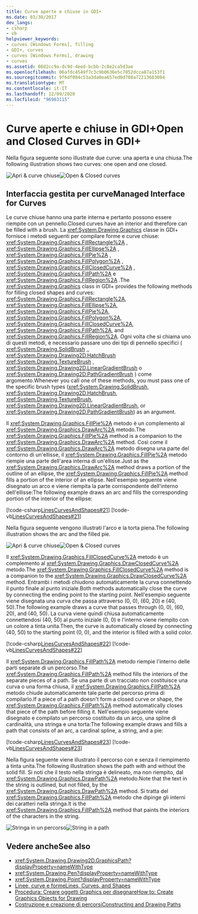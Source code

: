 ```yaml
---
title: Curve aperte e chiuse in GDI+
ms.date: 03/30/2017
dev_langs:
- csharp
- vb
helpviewer_keywords:
- curves [Windows Forms], filling
- GDI+, curves
- curves [Windows Forms], drawing
- curves
ms.assetid: 08d2cc9a-dc9d-4eed-bcbb-2c8e2ca5d3ae
ms.openlocfilehash: 06afdc4549f7c3c9b0636e5c7052dcca87a153f1
ms.sourcegitcommit: 9f6df084c53a3da0ea657ed0d708a72213683084
ms.translationtype: MT
ms.contentlocale: it-IT
ms.lasthandoff: 12/09/2020
ms.locfileid: "96963115"
---
```

# <a name="open-and-closed-curves-in-gdi"></a><span data-ttu-id="67b0f-102">Curve aperte e chiuse in GDI+</span><span class="sxs-lookup"><span data-stu-id="67b0f-102">Open and Closed Curves in GDI+</span></span>
<span data-ttu-id="67b0f-103">Nella figura seguente sono illustrate due curve: una aperta e una chiusa.</span><span class="sxs-lookup"><span data-stu-id="67b0f-103">The following illustration shows two curves: one open and one closed.</span></span>  
  
 <span data-ttu-id="67b0f-104">![Apri & curve chiuse](./media/aboutgdip02-art24.gif "Aboutgdip02_art24")</span><span class="sxs-lookup"><span data-stu-id="67b0f-104">![Open & Closed curves](./media/aboutgdip02-art24.gif "Aboutgdip02_art24")</span></span>  
  
## <a name="managed-interface-for-curves"></a><span data-ttu-id="67b0f-105">Interfaccia gestita per curve</span><span class="sxs-lookup"><span data-stu-id="67b0f-105">Managed Interface for Curves</span></span>  
 <span data-ttu-id="67b0f-106">Le curve chiuse hanno una parte interna e pertanto possono essere riempite con un pennello.</span><span class="sxs-lookup"><span data-stu-id="67b0f-106">Closed curves have an interior and therefore can be filled with a brush.</span></span> <span data-ttu-id="67b0f-107">La <xref:System.Drawing.Graphics> classe in GDI+ fornisce i metodi seguenti per compilare forme e curve chiuse: <xref:System.Drawing.Graphics.FillRectangle%2A> , <xref:System.Drawing.Graphics.FillEllipse%2A> , <xref:System.Drawing.Graphics.FillPie%2A> , <xref:System.Drawing.Graphics.FillPolygon%2A> , <xref:System.Drawing.Graphics.FillClosedCurve%2A> , <xref:System.Drawing.Graphics.FillPath%2A> e <xref:System.Drawing.Graphics.FillRegion%2A> .</span><span class="sxs-lookup"><span data-stu-id="67b0f-107">The <xref:System.Drawing.Graphics> class in GDI+ provides the following methods for filling closed shapes and curves: <xref:System.Drawing.Graphics.FillRectangle%2A>, <xref:System.Drawing.Graphics.FillEllipse%2A>, <xref:System.Drawing.Graphics.FillPie%2A>, <xref:System.Drawing.Graphics.FillPolygon%2A>, <xref:System.Drawing.Graphics.FillClosedCurve%2A>, <xref:System.Drawing.Graphics.FillPath%2A>, and <xref:System.Drawing.Graphics.FillRegion%2A>.</span></span> <span data-ttu-id="67b0f-108">Ogni volta che si chiama uno di questi metodi, è necessario passare uno dei tipi di pennello specifici ( <xref:System.Drawing.SolidBrush> ,, <xref:System.Drawing.Drawing2D.HatchBrush> <xref:System.Drawing.TextureBrush> , <xref:System.Drawing.Drawing2D.LinearGradientBrush> o <xref:System.Drawing.Drawing2D.PathGradientBrush> ) come argomento.</span><span class="sxs-lookup"><span data-stu-id="67b0f-108">Whenever you call one of these methods, you must pass one of the specific brush types (<xref:System.Drawing.SolidBrush>, <xref:System.Drawing.Drawing2D.HatchBrush>, <xref:System.Drawing.TextureBrush>, <xref:System.Drawing.Drawing2D.LinearGradientBrush>, or <xref:System.Drawing.Drawing2D.PathGradientBrush>) as an argument.</span></span>  
  
 <span data-ttu-id="67b0f-109">Il <xref:System.Drawing.Graphics.FillPie%2A> metodo è un complemento al <xref:System.Drawing.Graphics.DrawArc%2A> metodo.</span><span class="sxs-lookup"><span data-stu-id="67b0f-109">The <xref:System.Drawing.Graphics.FillPie%2A> method is a companion to the <xref:System.Drawing.Graphics.DrawArc%2A> method.</span></span> <span data-ttu-id="67b0f-110">Così come il <xref:System.Drawing.Graphics.DrawArc%2A> metodo disegna una parte del contorno di un'ellisse, il <xref:System.Drawing.Graphics.FillPie%2A> metodo riempie una parte dell'area interna di un'ellisse.</span><span class="sxs-lookup"><span data-stu-id="67b0f-110">Just as the <xref:System.Drawing.Graphics.DrawArc%2A> method draws a portion of the outline of an ellipse, the <xref:System.Drawing.Graphics.FillPie%2A> method fills a portion of the interior of an ellipse.</span></span> <span data-ttu-id="67b0f-111">Nell'esempio seguente viene disegnato un arco e viene riempita la parte corrispondente dell'interno dell'ellisse:</span><span class="sxs-lookup"><span data-stu-id="67b0f-111">The following example draws an arc and fills the corresponding portion of the interior of the ellipse:</span></span>  
  
 [!code-csharp[LinesCurvesAndShapes#21](~/samples/snippets/csharp/VS_Snippets_Winforms/LinesCurvesAndShapes/CS/Class1.cs#21)]
 [!code-vb[LinesCurvesAndShapes#21](~/samples/snippets/visualbasic/VS_Snippets_Winforms/LinesCurvesAndShapes/VB/Class1.vb#21)]  
  
 <span data-ttu-id="67b0f-112">Nella figura seguente vengono illustrati l'arco e la torta piena.</span><span class="sxs-lookup"><span data-stu-id="67b0f-112">The following illustration shows the arc and the filled pie.</span></span>  
  
 <span data-ttu-id="67b0f-113">![Apri & curve chiuse](./media/aboutgdip02-art25.gif "Aboutgdip02_art25")</span><span class="sxs-lookup"><span data-stu-id="67b0f-113">![Open & Closed curves](./media/aboutgdip02-art25.gif "Aboutgdip02_art25")</span></span>  
  
 <span data-ttu-id="67b0f-114">Il <xref:System.Drawing.Graphics.FillClosedCurve%2A> metodo è un complemento al <xref:System.Drawing.Graphics.DrawClosedCurve%2A> metodo.</span><span class="sxs-lookup"><span data-stu-id="67b0f-114">The <xref:System.Drawing.Graphics.FillClosedCurve%2A> method is a companion to the <xref:System.Drawing.Graphics.DrawClosedCurve%2A> method.</span></span> <span data-ttu-id="67b0f-115">Entrambi i metodi chiudono automaticamente la curva connettendo il punto finale al punto iniziale.</span><span class="sxs-lookup"><span data-stu-id="67b0f-115">Both methods automatically close the curve by connecting the ending point to the starting point.</span></span> <span data-ttu-id="67b0f-116">Nell'esempio seguente viene disegnata una curva che passa attraverso (0, 0), (60, 20) e (40, 50).</span><span class="sxs-lookup"><span data-stu-id="67b0f-116">The following example draws a curve that passes through (0, 0), (60, 20), and (40, 50).</span></span> <span data-ttu-id="67b0f-117">La curva viene quindi chiusa automaticamente connettendosi (40, 50) al punto iniziale (0, 0) e l'interno viene riempito con un colore a tinta unita.</span><span class="sxs-lookup"><span data-stu-id="67b0f-117">Then, the curve is automatically closed by connecting (40, 50) to the starting point (0, 0), and the interior is filled with a solid color.</span></span>  
  
 [!code-csharp[LinesCurvesAndShapes#22](~/samples/snippets/csharp/VS_Snippets_Winforms/LinesCurvesAndShapes/CS/Class1.cs#22)]
 [!code-vb[LinesCurvesAndShapes#22](~/samples/snippets/visualbasic/VS_Snippets_Winforms/LinesCurvesAndShapes/VB/Class1.vb#22)]  
  
 <span data-ttu-id="67b0f-118">Il <xref:System.Drawing.Graphics.FillPath%2A> metodo riempie l'interno delle parti separate di un percorso.</span><span class="sxs-lookup"><span data-stu-id="67b0f-118">The <xref:System.Drawing.Graphics.FillPath%2A> method fills the interiors of the separate pieces of a path.</span></span> <span data-ttu-id="67b0f-119">Se una parte di un tracciato non costituisce una curva o una forma chiusa, il <xref:System.Drawing.Graphics.FillPath%2A> metodo chiude automaticamente tale parte del percorso prima di compilarlo.</span><span class="sxs-lookup"><span data-stu-id="67b0f-119">If a piece of a path doesn't form a closed curve or shape, the <xref:System.Drawing.Graphics.FillPath%2A> method automatically closes that piece of the path before filling it.</span></span> <span data-ttu-id="67b0f-120">Nell'esempio seguente viene disegnato e compilato un percorso costituito da un arco, una spline di cardinalità, una stringa e una torta:</span><span class="sxs-lookup"><span data-stu-id="67b0f-120">The following example draws and fills a path that consists of an arc, a cardinal spline, a string, and a pie:</span></span>  
  
 [!code-csharp[LinesCurvesAndShapes#23](~/samples/snippets/csharp/VS_Snippets_Winforms/LinesCurvesAndShapes/CS/Class1.cs#23)]
 [!code-vb[LinesCurvesAndShapes#23](~/samples/snippets/visualbasic/VS_Snippets_Winforms/LinesCurvesAndShapes/VB/Class1.vb#23)]  
  
 <span data-ttu-id="67b0f-121">Nella figura seguente viene illustrato il percorso con e senza il riempimento a tinta unita.</span><span class="sxs-lookup"><span data-stu-id="67b0f-121">The following illustration shows the path with and without the solid fill.</span></span> <span data-ttu-id="67b0f-122">Si noti che il testo nella stringa è delineato, ma non riempito, dal <xref:System.Drawing.Graphics.DrawPath%2A> metodo.</span><span class="sxs-lookup"><span data-stu-id="67b0f-122">Note that the text in the string is outlined, but not filled, by the <xref:System.Drawing.Graphics.DrawPath%2A> method.</span></span> <span data-ttu-id="67b0f-123">Si tratta del <xref:System.Drawing.Graphics.FillPath%2A> metodo che dipinge gli interni dei caratteri nella stringa.</span><span class="sxs-lookup"><span data-stu-id="67b0f-123">It is the <xref:System.Drawing.Graphics.FillPath%2A> method that paints the interiors of the characters in the string.</span></span>  
  
 <span data-ttu-id="67b0f-124">![Stringa in un percorso](./media/aboutgdip02-art26.gif "Aboutgdip02_art26")</span><span class="sxs-lookup"><span data-stu-id="67b0f-124">![String in a path](./media/aboutgdip02-art26.gif "Aboutgdip02_art26")</span></span>  
  
## <a name="see-also"></a><span data-ttu-id="67b0f-125">Vedere anche</span><span class="sxs-lookup"><span data-stu-id="67b0f-125">See also</span></span>

- <xref:System.Drawing.Drawing2D.GraphicsPath?displayProperty=nameWithType>
- <xref:System.Drawing.Pen?displayProperty=nameWithType>
- <xref:System.Drawing.Point?displayProperty=nameWithType>
- [<span data-ttu-id="67b0f-126">Linee, curve e forme</span><span class="sxs-lookup"><span data-stu-id="67b0f-126">Lines, Curves, and Shapes</span></span>](lines-curves-and-shapes.md)
- [<span data-ttu-id="67b0f-127">Procedura: Creare oggetti Graphics per disegnare</span><span class="sxs-lookup"><span data-stu-id="67b0f-127">How to: Create Graphics Objects for Drawing</span></span>](how-to-create-graphics-objects-for-drawing.md)
- [<span data-ttu-id="67b0f-128">Costruzione e creazione di percorsi</span><span class="sxs-lookup"><span data-stu-id="67b0f-128">Constructing and Drawing Paths</span></span>](constructing-and-drawing-paths.md)
